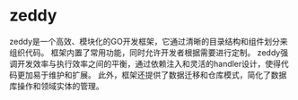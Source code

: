 # zeddy

zeddy是一个高效、模块化的GO开发框架，它通过清晰的目录结构和组件划分来组织代码。 
框架内置了常用功能，同时允许开发者根据需要进行定制。 
zeddy强调开发效率与执行效率之间的平衡，通过依赖注入和灵活的handler设计，使得代码更加易于维护和扩展。 
此外，框架还提供了数据迁移和仓库模式，简化了数据库操作和领域实体的管理。
